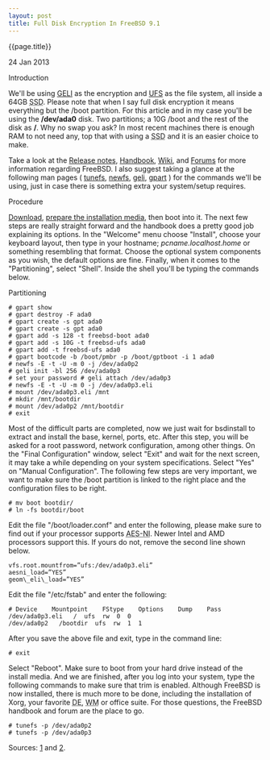 ```yaml
---
layout: post
title: Full Disk Encryption In FreeBSD 9.1
---
```


{{page.title}}

<p class="meta">24 Jan 2013</p>

Introduction 

We'll be using [GELI](https://en.wikipedia.org/wiki/Geli_%28software%29) as the encryption and [UFS](https://en.wikipedia.org/wiki/Unix_File_System) as the file system, all inside a 64GB <abbr title="Solid-state drive">SSD</abbr>. Please note that when I say full disk encryption it means everything but the /boot partition. For this article and in my case you'll be using the **/dev/ada0** disk. Two partitions; a 10G /boot and the rest of the disk as **/**. Why no swap you ask? In most recent machines there is enough RAM to not need any, top that with using a <abbr title="Solid-state drive">SSD</abbr> and it is an easier choice to make.

Take a look at the [Release notes](http://www.freebsd.org/releases/9.1R/announce.html), [Handbook](http://www.freebsd.org/doc/en_US.ISO8859-1/books/handbook/), [Wiki](https://wiki.freebsd.org/), and [Forums](http://forums.freebsd.org/) for more information regarding FreeBSD. I also suggest taking a glance at the following man pages ( [tunefs](http://www.freebsd.org/cgi/man.cgi?query=tunefs&apropos=0&sektion=0&manpath=FreeBSD%2B9.0-RELEASE&arch=default&format=ascii), [newfs](http://www.freebsd.org/cgi/man.cgi?query=newfs&apropos=0&sektion=0&manpath=FreeBSD%2B9.0-RELEASE&arch=default&format=ascii), [geli](http://www.freebsd.org/cgi/man.cgi?query=geli&apropos=0&sektion=0&manpath=FreeBSD%2B9.0-RELEASE&arch=default&format=ascii), [gpart](http://www.freebsd.org/cgi/man.cgi?query=gpart&apropos=0&sektion=0&manpath=FreeBSD%2B9.0-RELEASE&arch=default&format=ascii) ) for the commands we'll be using, just in case there is something extra your system/setup requires.

Procedure 

[Download](http://www.freebsd.org/where.html), [prepare the installation media](http://www.freebsd.org/doc/en_US.ISO8859-1/books/handbook/bsdinstall-pre.html), then boot into it. The next few steps are really straight forward and the handbook does a pretty good job explaining its options. In the "Welcome" menu choose "Install", choose your keyboard layout, then type in your hostname; *pcname.localhost.home* or something resembling that format. Choose the optional system components as you wish, the default options are fine. Finally, when it comes to the "Partitioning", select "Shell". Inside the shell you'll be typing the commands below. 

Partitioning 

    # gpart show   
    # gpart destroy -F ada0   
    # gpart create -s gpt ada0   
    # gpart create -s gpt ada0   
    # gpart add -s 128 -t freebsd-boot ada0   
    # gpart add -s 10G -t freebsd-ufs ada0   
    # gpart add -t freebsd-ufs ada0   
    # gpart bootcode -b /boot/pmbr -p /boot/gptboot -i 1 ada0   
    # newfs -E -t -U -m 0 -j /dev/ada0p2   
    # geli init -bl 256 /dev/ada0p3   
    # set your password # geli attach /dev/ada0p3   
    # newfs -E -t -U -m 0 -j /dev/ada0p3.eli   
    # mount /dev/ada0p3.eli /mnt   
    # mkdir /mnt/bootdir   
    # mount /dev/ada0p2 /mnt/bootdir   
    # exit   


Most of the difficult parts are completed, now we just wait for bsdinstall to extract and install the base, kernel, ports, etc. After this step, you will be asked for a root password, network configuration, among other things. On the "Final Configuration" window, select "Exit" and wait for the next screen, it may take a while depending on your system specifications. Select "Yes" on "Manual Configuration". The following few steps are very important, we want to make sure the /boot partition is linked to the right place and the configuration files to be right. 

    # mv boot bootdir/   
    # ln -fs bootdir/boot   


Edit the file "/boot/loader.conf" and enter the following, please make sure to find out if your processor supports <abbr title="Advanced Encryption Standard (AES) Instruction Set">AES-NI</abbr>. Newer Intel and AMD processors support this. If yours do not, remove the second line shown below. 

    vfs.root.mountfrom=”ufs:/dev/ada0p3.eli”   
    aesni_load=”YES”   
    geom\_eli\_load=”YES”   


Edit the file "/etc/fstab" and enter the following: 

    # Device    Mountpoint    FStype    Options    Dump    Pass   
    /dev/ada0p3.eli   /  ufs  rw  0  0   
    /dev/ada0p2   /bootdir  ufs  rw  1  1   


After you save the above file and exit, type in the command line: 

    # exit 

Select "Reboot". Make sure to boot from your hard drive instead of the install media. And we are finished, after you log into your system, type the following commands to make sure that trim is enabled. Although FreeBSD is now installed, there is much more to be done, including the installation of Xorg, your favorite <abbr title="Desktop Environment">DE</abbr>, <abbr title="Window Manager">WM</abbr> or office suite. For those questions, the FreeBSD handbook and forum are the place to go.

    # tunefs -p /dev/ada0p2   
    # tunefs -p /dev/ada0p3   


Sources: [1](http://namor.userpage.fu-berlin.de/howto_fbsd9_encrypted_ufs.html) and [2](https://www.dan.me.uk/blog/2012/05/05/full-disk-encryption-in-freebsd-9-x-well-almost/).
